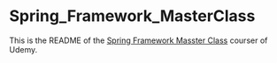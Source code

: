 # Spring_Framework_MasterClass
This is the README of the [Spring Framework Masster Class](https://www.udemy.com/course/spring-tutorial-for-beginners/) courser of Udemy.
